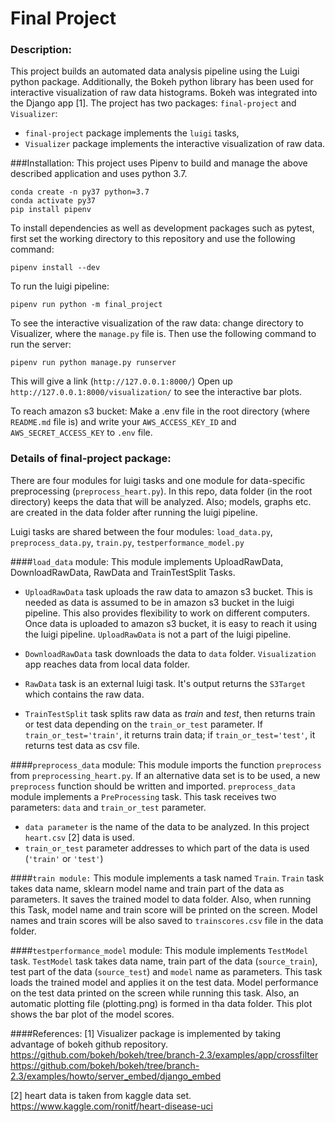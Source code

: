 # Final Project
### Description:
This project builds an automated data analysis pipeline using the Luigi python package. Additionally, the Bokeh python library has been used for interactive visualization of raw data histograms.
Bokeh was integrated into the Django app [1].
The project has two packages: `final-project` and `Visualizer`:
* `final-project` package implements the `luigi` tasks,
* `Visualizer` package implements the interactive visualization of raw data.


###Installation:
This project uses Pipenv to build and manage the above described application and uses python 3.7.
```
conda create -n py37 python=3.7
conda activate py37
pip install pipenv
```

To install dependencies as well as development packages such as pytest, first set the working directory to this repository and use the following command:
```
pipenv install --dev
```

To run the luigi pipeline:
```
pipenv run python -m final_project
```

To see the interactive visualization of the raw data:
change directory to Visualizer, where the `manage.py` file is.
Then use the following command to run the server:
```
pipenv run python manage.py runserver
```
This will give a link (`http://127.0.0.1:8000/`)
Open up `http://127.0.0.1:8000/visualization/` to see the interactive bar plots.

To reach amazon s3 bucket:
Make a .env file in the root directory (where `README.md` file is) and write your `AWS_ACCESS_KEY_ID` and `AWS_SECRET_ACCESS_KEY` to `.env` file.


### Details of final-project package:
There are four modules for luigi tasks and one module for data-specific preprocessing (`preprocess_heart.py`).
In this repo, data folder (in the root directory) keeps the data that will be analyzed.
Also; models, graphs etc. are created in the data folder after running the luigi pipeline.

Luigi tasks are shared between the four modules: `load_data.py`, `preprocess_data.py`, `train.py`, `testperformance_model.py`


####`load_data` module:
This module implements UploadRawData, DownloadRawData, RawData and TrainTestSplit Tasks.

* `UploadRawData` task uploads the raw data to amazon s3 bucket. This is needed as data is assumed to be in amazon s3 bucket in
the luigi pipeline. This also provides flexibility to work on different computers. Once data is uploaded to amazon s3
bucket, it is easy to reach it using the luigi pipeline. `UploadRawData` is not a part of the luigi pipeline.

* `DownloadRawData` task downloads the data to `data` folder. `Visualization` app reaches data from local data folder.

* `RawData` task is an external luigi task. It's output returns the `S3Target` which contains the raw data.

* `TrainTestSplit` task splits raw data as _train_ and _test_, then returns train or test data depending on the `train_or_test` parameter.
If `train_or_test='train'`, it returns train data; if `train_or_test='test'`, it returns test data as csv file.


####`preprocess_data` module:
This module imports the function `preprocess` from `preprocessing_heart.py`. If an alternative data set
is to be used, a new `preprocess` function should be written and imported.
`preprocess_data` module implements a `PreProcessing` task. This task receives two parameters: `data` and `train_or_test` parameter.
* `data parameter` is the name of the data to be analyzed. In this project `heart.csv` [2] data is used.
* `train_or_test` parameter addresses to which part of the data is used (`'train'` or `'test'`)


####`train module:`
This module implements a task named `Train`.
`Train` task takes data name, sklearn model name and train part of the data as parameters. It saves the trained model to data folder.
Also, when running this Task, model name and train score will be printed on the screen. Model names and train scores will be
also saved to `trainscores.csv` file in the data folder.


####`testperformance_model` module:
This module  implements `TestModel` task.
`TestModel` task takes data name, train part of the data (`source_train`), test part of the data (`source_test`) and `model` name as parameters.
This task loads the trained model and applies it on the test data. Model performance on the test data printed on the screen while running this task.
Also, an automatic plotting file (plotting.png) is formed in tha data folder. This plot shows the bar plot of the model scores.

####References:
[1] Visualizer package is implemented by taking advantage of bokeh github repository.
https://github.com/bokeh/bokeh/tree/branch-2.3/examples/app/crossfilter
https://github.com/bokeh/bokeh/tree/branch-2.3/examples/howto/server_embed/django_embed

[2] heart data is taken from kaggle data set.
https://www.kaggle.com/ronitf/heart-disease-uci
